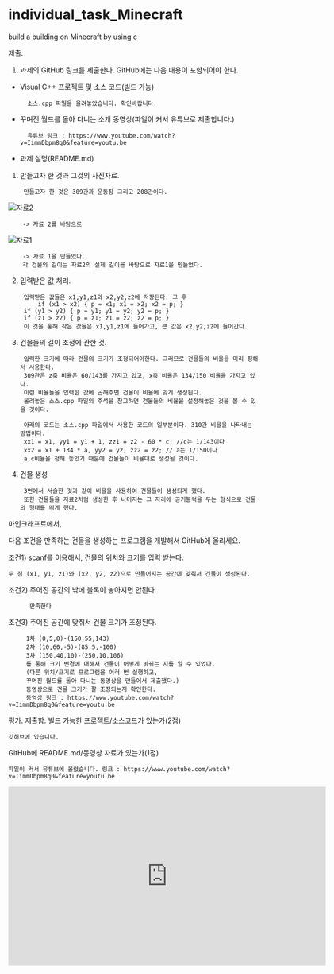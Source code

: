 # individual_task_Minecraft
build a building on Minecraft by using c



제출.

1) 과제의 GitHub 링크를 제출한다. GitHub에는 다음 내용이 포함되어야 한다.


- Visual C++ 프로젝트 및 소스 코드(빌드 가능)
        
        소스.cpp 파일을 올려놓았습니다. 확인바랍니다.

- 꾸며진 월드를 돌아 다니는 소개 동영상(파일이 커서 유튜브로 제출합니다.)
        
        유튜브 링크 : https://www.youtube.com/watch?v=IimmDbpm8q0&feature=youtu.be

- 과제 설명(README.md)
1. 만들고자 한 것과 그것의 사진자료.
        
        만들고자 한 것은 309관과 운동장 그리고 208관이다.
![자료2](https://user-images.githubusercontent.com/46434398/57189140-9aad8380-6f45-11e9-8a1b-0a5063c306f5.png)

        -> 자료 2를 바탕으로
![자료1](https://user-images.githubusercontent.com/46434398/57189139-9a14ed00-6f45-11e9-8c14-247ffc033018.png)

        -> 자료 1을 만들었다.
        각 건물의 길이는 자료2의 실제 길이를 바탕으로 자료1을 만들었다.
        
2. 입력받은 값 처리.
        
        입력받은 값들은 x1,y1,z1와 x2,y2,z2에 저장된다. 그 후
        	if (x1 > x2) { p = x1; x1 = x2; x2 = p; }
		if (y1 > y2) { p = y1; y1 = y2; y2 = p; }
		if (z1 > z2) { p = z1; z1 = z2; z2 = p; }
        이 것을 통해 작은 값들은 x1,y1,z1에 들어가고, 큰 값은 x2,y2,z2에 들어간다.
         
3. 건물들의 길이 조정에 관한 것.

        입력한 크기에 따라 건물의 크기가 조정되어야한다. 그러므로 건물들의 비율을 미리 정해서 사용한다.
        309관은 z축 비율은 60/143를 가지고 있고, x축 비율은 134/150 비율을 가지고 있다. 
        이런 비율들을 입력한 값에 곱해주면 건물이 비율에 맞게 생성된다.  
        올려놓은 소스.cpp 파일의 주석을 참고하면 건물들의 비율을 설정해놓은 것을 볼 수 있을 것이다.
        
        아래의 코드는 소스.cpp 파일에서 사용한 코드의 일부분이다. 310관 비율을 나타내는 방법이다.
		xx1 = x1, yy1 = y1 + 1, zz1 = z2 - 60 * c; //c는 1/143이다
		xx2 = x1 + 134 * a, yy2 = y2, zz2 = z2; // a는 1/150이다
        a,c비율을 정해 놓았기 때문에 건물들이 비율대로 생성될 것이다.
        
4. 건물 생성
        
        3번에서 서술한 것과 같이 비율을 사용하여 건물들이 생성되게 했다.
        또한 건물들을 자료2처럼 생성한 후 나머지는 그 자리에 공기블럭을 두는 형식으로 건물의 형태를 띄게 했다.

      





마인크래프트에서,

다음 조건을 만족하는 건물을 생성하는 프로그램을 개발해서 GitHub에 올리세요.

조건1) scanf를 이용해서, 건물의 위치와 크기를 입력 받는다.

	두 점 (x1, y1, z1)와 (x2, y2, z2)으로 만들어지는 공간에 맞춰서 건물이 생성된다.

조건2) 주어진 공간의 밖에 블록이 놓아지면 안된다.

          만족한다

조건3) 주어진 공간에 맞춰서 건물 크기가 조정된다.

         1차 (0,5,0)-(150,55,143)
         2차 (10,60,-5)-(85,5,-100)
         3차 (150,40,10)-(250,10,106)
         를 통해 크기 변경에 대해서 건물이 어떻게 바뀌는 지를 알 수 있었다.
         (다른 위치/크기로 프로그램을 여러 번 실행하고,
         꾸며진 월드를 돌아 다니는 동영상을 만들어서 제출했다.)
         동영상으로 건물 크기가 잘 조정되는지 확인한다.
         동영상 링크 : https://www.youtube.com/watch?v=IimmDbpm8q0&feature=youtu.be

평가.
제출함: 빌드 가능한 프로젝트/소스코드가 있는가(2점) 

	깃허브에 있습니다.
	
GitHub에 README.md/동영상 자료가 있는가(1점)

	파일이 커서 유튜브에 올렸습니다. 링크 : https://www.youtube.com/watch?v=IimmDbpm8q0&feature=youtu.be

<iframe width="640" height="360" src="https://www.youtube.com/watch?v=IimmDbpm8q0&feature=youtu.be" frameborder="0" gesture="media" allowfullscreen=""></iframe>
